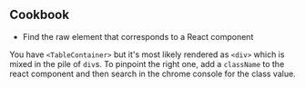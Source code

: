 ## Cookbook

- Find the raw element that corresponds to a React component

You have `<TableContainer>` but it's most likely rendered as `<div>` which is mixed in the pile of `div`s. To pinpoint the right one, add a `className` to the react component and then search in the chrome console for the class value.
